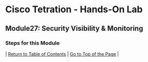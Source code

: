 # Cisco Tetration - Hands-On Lab
  
## Module27: Security Visibility & Monitoring
  

### Steps for this Module  





| [Return to Table of Contents](https://onstakinc.github.io/cisco-tetration-hol/labguide/) | [Go to Top of the Page](https://onstakinc.github.io/cisco-tetration-hol/labguide/module27/) | 